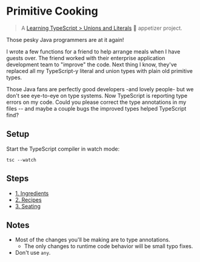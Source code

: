 # Primitive Cooking

> A [Learning TypeScript > Unions and Literals](https://learning-typescript.com/unions-and-literals) 🥗 appetizer project.

Those pesky Java programmers are at it again!

I wrote a few functions for a friend to help arrange meals when I have guests over.
The friend worked with their enterprise application development team to "improve" the code.
Next thing I know, they've replaced all my TypeScript-y literal and union types with plain old primitive types.

Those Java fans are perfectly good developers -and lovely people- but we don't see eye-to-eye on type systems.
Now TypeScript is reporting type errors on my code.
Could you please correct the type annotations in my files -- and maybe a couple bugs the improved types helped TypeScript find?

## Setup

Start the TypeScript compiler in watch mode:

```shell
tsc --watch
```

## Steps

- [1. Ingredients](./01-ingredients)
- [2. Recipes](./02-recipes)
- [3. Seating](./03-seating)

## Notes

- Most of the changes you'll be making are to type annotations.
  - The only changes to runtime code behavior will be small typo fixes.
- Don't use `any`.
